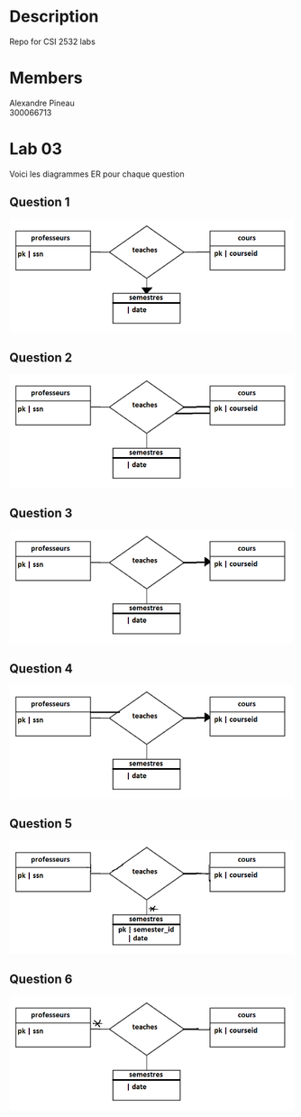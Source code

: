 # Description
Repo for CSI 2532 labs

# Members
Alexandre Pineau  
300066713

# Lab 03
Voici les diagrammes ER pour chaque question

## Question 1
![alt text](Question1.PNG "Question 1")

## Question 2
![alt text](Question2.PNG "Question 2")

## Question 3
![alt text](Question3.PNG "Question 3")

## Question 4
![alt text](Question4.PNG "Question 4")

## Question 5
![alt text](Question5.PNG "Question 5")

## Question 6
![alt text](Question6.PNG "Question 6")

